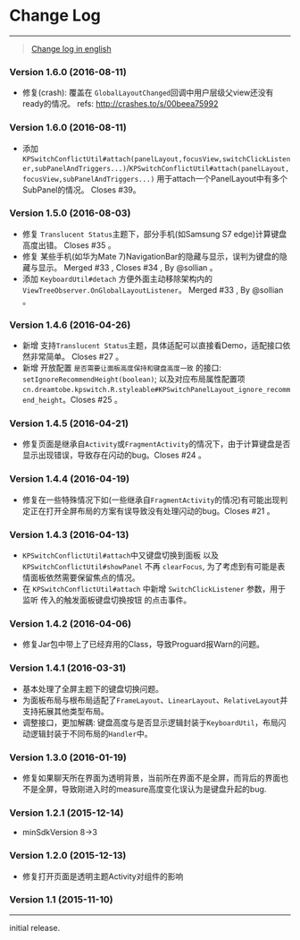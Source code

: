 # Change Log
---

> [Change log in english](https://github.com/Jacksgong/JKeyboardPanelSwitch/blob/master/CHANGELOG.md)

### Version 1.6.0 (2016-08-11)

- 修复(crash): 覆盖在 `GlobalLayoutChanged`回调中用户层级父view还没有ready的情况。 refs: http://crashes.to/s/00beea75992

### Version 1.6.0 (2016-08-11)

- 添加 `KPSwitchConflictUtil#attach(panelLayout,focusView,switchClickListener,subPanelAndTriggers...)`/`KPSwitchConflictUtil#attach(panelLayout,focusView,subPanelAndTriggers...)` 用于attach一个PanelLayout中有多个SubPanel的情况。 Closes #39。

### Version 1.5.0 (2016-08-03)

- 修复 `Translucent Status`主题下，部分手机(如Samsung S7 edge)计算键盘高度出错。 Closes #35 。
- 修复 某些手机(如华为Mate 7)NavigationBar的隐藏与显示，误判为键盘的隐藏与显示。 Merged #33 , Closes #34 , By @sollian 。
- 添加 `KeyboardUtil#detach` 方便外面主动移除架构内的`ViewTreeObserver.OnGlobalLayoutListener`。 Merged #33 , By @sollian 。

### Version 1.4.6 (2016-04-26)

- 新增 支持`Translucent Status`主题，具体适配可以直接看Demo，适配接口依然非常简单。 Closes #27 。
- 新增 开放配置 `是否需要让面板高度保持和键盘高度一致` 的接口: `setIgnoreRecommendHeight(boolean)`; 以及对应布局属性配置项 `cn.dreamtobe.kpswitch.R.styleable#KPSwitchPanelLayout_ignore_recommend_height`。Closes #25 。

### Version 1.4.5 (2016-04-21)

- 修复页面是继承自`Activity`或`FragmentActivity`的情况下，由于计算键盘是否显示出现错误，导致存在闪动的bug。Closes #24 。

### Version 1.4.4 (2016-04-19)

- 修复在一些特殊情况下如(一些继承自`FragmentActivity`的情况)有可能出现判定正在打开全屏布局的方案有误导致没有处理闪动的bug。Closes #21 。

### Version 1.4.3 (2016-04-13)

- `KPSwitchConflictUtil#attach`中又键盘切换到面板 以及 `KPSwitchConflictUtil#showPanel` 不再 `clearFocus`, 为了考虑到有可能是表情面板依然需要保留焦点的情况。
- 在 `KPSwitchConflictUtil#attach` 中新增 `SwitchClickListener` 参数，用于监听 传入的触发面板键盘切换按钮 的点击事件。

### Version 1.4.2 (2016-04-06)

- 修复Jar包中带上了已经弃用的Class，导致Proguard报Warn的问题。

### Version 1.4.1 (2016-03-31)

- 基本处理了全屏主题下的键盘切换问题。
- 为面板布局与根布局适配了`FrameLayout`、`LinearLayout`、`RelativeLayout`并支持拓展其他类型布局。
- 调整接口，更加解耦: 键盘高度与是否显示逻辑封装于`KeyboardUtil`，布局闪动逻辑封装于不同布局的`Handler`中。

### Version 1.3.0 (2016-01-19)

- 修复如果聊天所在界面为透明背景，当前所在界面不是全屏，而背后的界面也不是全屏，导致刚进入时的measure高度变化误认为是键盘升起的bug.

### Version 1.2.1 (2015-12-14)

- minSdkVersion 8->3

### Version 1.2.0 (2015-12-13)

- 修复打开页面是透明主题Activity对组件的影响

### Version 1.1 (2015-11-10)
---

initial release.
